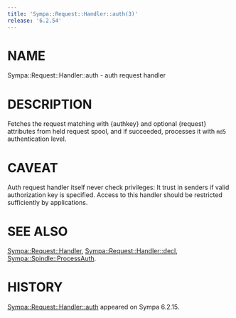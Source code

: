 ```yaml
---
title: 'Sympa::Request::Handler::auth(3)'
release: '6.2.54'
---
```


# NAME

Sympa::Request::Handler::auth - auth request handler

# DESCRIPTION

Fetches the request matching with {authkey} and optional {request} attributes
from held request spool,
and if succeeded, processes it with `md5` authentication level.

# CAVEAT

Auth request handler itself never check privileges:
It trust in senders if valid authorization key is specified.
Access to this handler should be restricted sufficiently by applications.

# SEE ALSO

[Sympa::Request::Handler](./Sympa-Request-Handler.3.md),
[Sympa::Request::Handler::decl](./Sympa-Request-Handler-decl.3.md),
[Sympa::Spindle::ProcessAuth](./Sympa-Spindle-ProcessAuth.3.md).

# HISTORY

[Sympa::Request::Handler::auth](./Sympa-Request-Handler-auth.3.md) appeared on Sympa 6.2.15.
